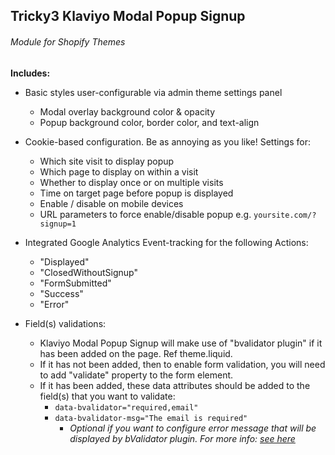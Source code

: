## Tricky3 Klaviyo Modal Popup Signup
###### Module for Shopify Themes

__Includes:__

- Basic styles user-configurable via admin theme settings panel
  - Modal overlay background color & opacity
  - Popup background color, border color, and text-align

- Cookie-based configuration. Be as annoying as you like! Settings for:
  - Which site visit to display popup
  - Which page to display on within a visit 
  - Whether to display once or on multiple visits
  - Time on target page before popup is displayed
  - Enable / disable on mobile devices
  - URL parameters to force enable/disable popup e.g. `yoursite.com/?signup=1`

- Integrated Google Analytics Event-tracking for the following Actions:
  - "Displayed"
  - "ClosedWithoutSignup"
  - "FormSubmitted"
  - "Success"
  - "Error"
  
- Field(s) validations:
  - Klaviyo Modal Popup Signup will make use of "bvalidator plugin" if it has been added on the page. Ref theme.liquid.
  - If it has not been added, then to enable form validation, you will need to add "validate" property to the form element.
  - If it has been added, these data attributes should be added to the field(s) that you want to validate:
    - `data-bvalidator="required,email"`
    - `data-bvalidator-msg="The email is required"`
      - _Optional if you want to configure error message that will be displayed by bValidator plugin. For more info: [see here](http://bojanmauser.from.hr/bvalidator/#inputerrmsgs)_
